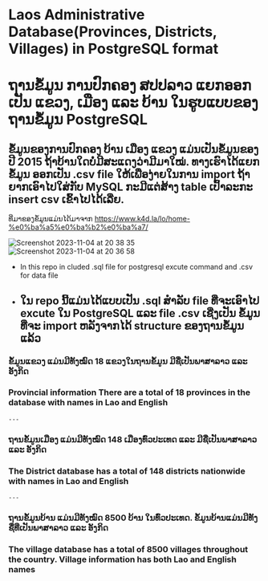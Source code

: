 # Laos Administrative Database(Provinces, Districts, Villages) in PostgreSQL format
# ຖານຂໍ້ມູນ ການປົກຄອງ ສປປລາວ ແຍກອອກເປັນ ແຂວງ, ເມືອງ ແລະ ບ້ານ ໃນຮູບແບບຂອງ ຖານຂໍ້ມູນ PostgreSQL
## ຂໍ້ມູນຂອງການປົກຄອງ ບ້ານ ເມືອງ ແຂວງ ແມ່ນເປັນຂໍ້ມູນຂອງປີ 2015 ຖ້າບ້ານໃດບໍ່ມີສະແດງວ່າມີມາໃໝ່. ທາງເຮົາໄດ້ແຍກຂໍ້ມູນ ອອກເປັນ .csv file ໃຫ້ເພື່ອງ່າຍໃນການ import ຖ້າຍາກເອົາໄປໃສ່ກັບ MySQL ກະມີແຕ່ສ້າງ table ເປົ້າລະກະ insert csv ເຂົ້າໄປໄດ້ເລີ່ຍ.

ທີ່ມາຂອງຂໍ້ມູນແມ່ນໄດ້ມາຈາກ https://www.k4d.la/lo/home-%e0%ba%a5%e0%ba%b2%e0%ba%a7/ 

![Screenshot 2023-11-04 at 20 38 35](https://github.com/tibeemts/laos_province_district_village/assets/72777657/3c9030bf-758a-4d83-ae03-c429618be871)
![Screenshot 2023-11-04 at 20 36 58](https://github.com/tibeemts/laos_province_district_village/assets/72777657/0622550c-fe7f-43ae-b9d1-20fc62a24e67)


- In this repo in cluded .sql file for postgresql excute command and .csv for data file 
- ໃນ repo ນີ້ແມ່ນໄດ້ແບບເປັນ .sql ສຳລັບ file ທີ່ຈະເອົາໄປ excute ໃນ PostgreSQL ແລະ file .csv ເຊີ່ງເປັນ ຂໍ້ມູນທີ່ຈະ import ຫລັງຈາກໄດ້ structure ຂອງຖານຂໍ້ມູນແລ້ວ
	---
### ຂໍ້ມູນແຂວງ ແມ່ນມີທັງໝົດ 18 ແຂວງໃນຖານຂໍ້ມູນ ມີຊື່ເປັນພາສາລາວ ແລະ ອັງກິດ
### Provincial information There are a total of 18 provinces in the database with names in Lao and English
	---
### ຖານຂໍ້ມູນເມືອງ ແມ່ນມີທັງໝົດ 148 ເມືອງທົ່ວປະເທດ ແລະ ມີຊື່ເປັນພາສາລາວ ແລະ ອັງກິດ
### The District database has a total of 148 districts nationwide with names in Lao and English
	---
### ຖານຂໍ້ມູນບ້ານ ແມ່ນມີທັງໝົດ 8500 ບ້ານ ໃນທົ່ວປະເທດ. ຂໍ້ມູນບ້ານແມ່ນມີທັງຊື່ທີ່ເປັນພາສາລາວ ແລະ ອັງກິດ 
### The village database has a total of 8500 villages throughout the country. Village information has both Lao and English names


